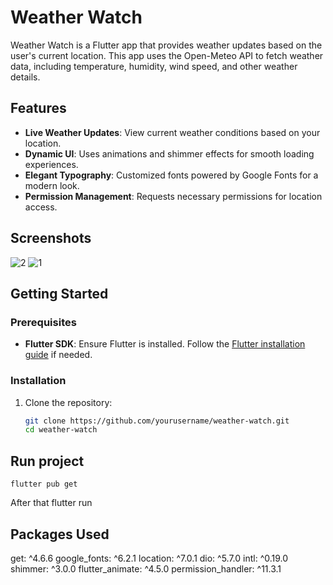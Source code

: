 
# Weather Watch

Weather Watch is a Flutter app that provides weather updates based on the user's current location. This app uses the Open-Meteo API to fetch weather data, including temperature, humidity, wind speed, and other weather details. 

## Features

- **Live Weather Updates**: View current weather conditions based on your location.
- **Dynamic UI**: Uses animations and shimmer effects for smooth loading experiences.
- **Elegant Typography**: Customized fonts powered by Google Fonts for a modern look.
- **Permission Management**: Requests necessary permissions for location access.
  
## Screenshots

![2](https://github.com/user-attachments/assets/d856a5bc-b0fe-4aea-86dd-c497f117e0af)
![1](https://github.com/user-attachments/assets/eea0bb04-84f8-4d1e-ae32-92d35e664d59)

## Getting Started

### Prerequisites

- **Flutter SDK**: Ensure Flutter is installed. Follow the [Flutter installation guide](https://flutter.dev/docs/get-started/install) if needed.

### Installation

1. Clone the repository:
   ```bash
   git clone https://github.com/yourusername/weather-watch.git
   cd weather-watch

## Run project

`flutter pub get`

After that
flutter run

## Packages Used
get: ^4.6.6
google_fonts: ^6.2.1
location: ^7.0.1
dio: ^5.7.0
intl: ^0.19.0
shimmer: ^3.0.0
flutter_animate: ^4.5.0
permission_handler: ^11.3.1


